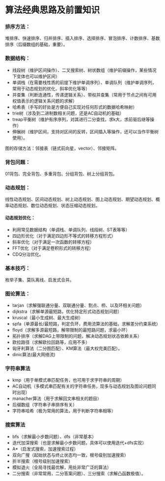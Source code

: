 # 算法经典思路及前置知识
### 排序方法：
堆排序、快速排序、归并排序、插入排序、选择排序、冒泡排序、计数排序、基数排序（后缀数组的基础，重要）。

### 数据结构：
- 线段树（维护区间操作）、二叉搜索树、树状数组（维护前缀操作，某些情况下变体也可以维护区间）
- 单调栈（在需要栈性质的前提下维护单调序列）、单调队列（维护单调序列，常用于动态规划的优化、斜率优化等等）
- 并查集（判断连通性，传递逻辑关系）、带权并查集（常用于节点之间有可用权值表示的逻辑关系问题的求解）
- 哈希表（手写的好处是方便自己实现对任何形式的数据哈希映射）
- trie树（涉及到二进制数相关问题，还是AC自动机的基础）
- treap平衡树（维护有序序列，对其进行二分查找，求k大，求前驱后继等操作）
- 伸展树（维护区间，支持对区间的反转，区间插入等操作，还可以当作平衡树使用）。

图的存储方法：邻接表（链式前向星，vector）、邻接矩阵。

### 背包问题：
01背包、完全背包、多重背包、分组背包、树上分组背包。

### 动态规划：
线性动态规划、区间动态规划、树上动态规划、图上动态规划、期望动态规划、概率动态规划、数位动态规划、状态压缩动态规划。

#### 动态规划优化：
- 利用常见数据结构（单调栈、单调队列、线段树、ST表等等）
- 四边形优化（对于满足四边形不等式的转移方程形式）
- 斜率优化（对于满足一次函数的转移方程）
- FFT优化（对于满足卷积形式的转移方程）
- CDQ分治优化。

### 基本技巧：
枚举子集、莫队离线、启发式合并。

### 图论算法：
- tarjan（求解强联通分量、双联通分量、割点、桥、以及环相关问题）
- dijkstra（求解单源最短路，优化特定形式动态规划问题）
- kruscal（最小生成树、最大生成树）
- spfa（单源最长/最短路，判定负环，费用流算法的基础，求解差分约束系统）
- floyd（求解多源最短路，解带限制的最短路问题，求最小环）
- 拓扑排序（求解DAG上带限制的问题，解决动态规划状态依赖关系）
- 欧拉路径（求解欧拉回路等，应用不多）
- 匈牙利算法（二分图匹配）、KM算法（最大权完美匹配）。
- dinic算法(最大网络流)

### 字符串算法
- kmp（用于单模式串匹配任务，也可用于求字符串的周期）
- AC自动机（多模式串匹配有关的字符串任务，现多与动态规划及图论问题同时出现）
- manacher算法（用于求解回文串相关的题目）
- 后缀数组（字符串子串排序有关）
- 字符串哈希（极为常用的算法，用于判断字符串相等）

### 搜索算法
- bfs（求解最小步数问题）、dfs（非常基本）
- 迭代加深搜索（也是求解最小步数问题，具体可以使用迭代+dfs实现）
- A*（启发式搜索，加速搜索过程）
- 双向广搜（起始状态与终止状态均一致，根号级别加速搜索）
- 折半搜索（根号级别加速搜索）
- 模拟退火（全局寻找最优解，用处非常广泛的算法）
- 二分搜索（非常常用，二分答案问题）、三分搜索（求解凸函数极值）。